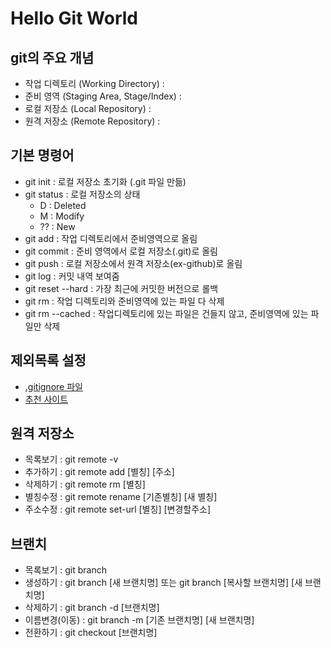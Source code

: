 # Hello Git World

## git의 주요 개념
- 작업 디렉토리 (Working Directory) : 
- 준비 영역 (Staging Area, Stage/Index) :
- 로컬 저장소 (Local Repository) :
- 원격 저장소 (Remote Repository) :

## 기본 명령어
- git init : 로컬 저장소 초기화 (.git 파일 만듦)
- git status : 로컬 저장소의 상태
  - D : Deleted
  - M : Modify
  - ?? : New
- git add : 작업 디렉토리에서 준비영역으로 올림
- git commit : 준비 영역에서 로컬 저장소(.git)로 올림
- git push : 로컬 저장소에서 원격 저장소(ex-github)로 올림
- git log : 커밋 내역 보여줌
- git reset --hard : 가장 최근에 커밋한 버전으로 롤백
- git rm : 작업 디렉토리와 준비영역에 있는 파일 다 삭제
- git rm --cached : 작업디렉토리에 있는 파일은 건들지 않고, 준비영역에 있는 파일만 삭제

## 제외목록 설정
- [.gitignore 파일](https://git-scm.com/docs/gitignore#_pattern_format)
- [추천 사이트](https://www.gitignore.io/)

## 원격 저장소
- 목록보기 : git remote -v 
- 추가하기 : git remote add [별칭] [주소]
- 삭제하기 : git remote rm [별칭]
- 별칭수정 : git remote rename [기존별칭] [새 별칭]
- 주소수정 : git remote set-url [별칭] [변경할주소]

## 브랜치
- 목록보기 : git branch
- 생성하기 : git branch [새 브랜치명] 또는 git branch [복사할 브랜치명] [새 브랜치명]
- 삭제하기 : git branch -d [브랜치명] 
- 이름변경(이동) : git branch -m [기존 브랜치명] [새 브랜치명]
- 전환하기 : git checkout [브랜치명]